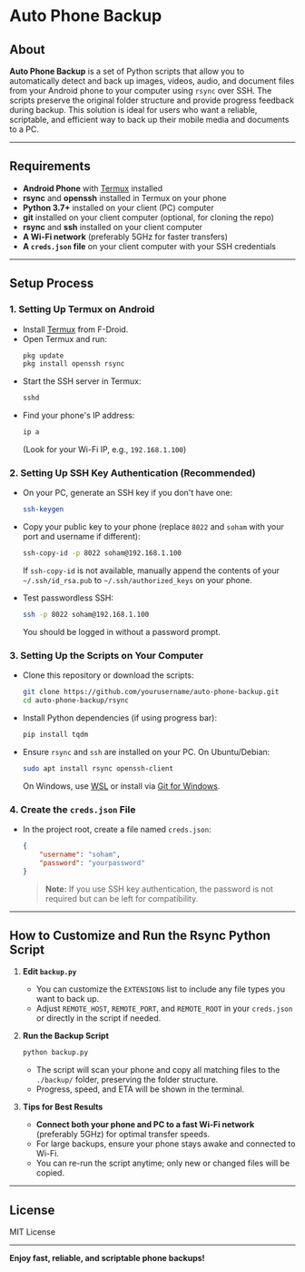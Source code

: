 # Auto Phone Backup

## About

**Auto Phone Backup** is a set of Python scripts that allow you to automatically detect and back up images, videos, audio, and document files from your Android phone to your computer using `rsync` over SSH. The scripts preserve the original folder structure and provide progress feedback during backup. This solution is ideal for users who want a reliable, scriptable, and efficient way to back up their mobile media and documents to a PC.

---

## Requirements

- **Android Phone** with [Termux](https://f-droid.org/packages/com.termux/) installed
- **rsync** and **openssh** installed in Termux on your phone
- **Python 3.7+** installed on your client (PC) computer
- **git** installed on your client computer (optional, for cloning the repo)
- **rsync** and **ssh** installed on your client computer
- **A Wi-Fi network** (preferably 5GHz for faster transfers)
- **A `creds.json` file** on your client computer with your SSH credentials

---

## Setup Process

### 1. Setting Up Termux on Android

- Install [Termux](https://f-droid.org/packages/com.termux/) from F-Droid.
- Open Termux and run:
  ```sh
  pkg update
  pkg install openssh rsync
  ```
- Start the SSH server in Termux:
  ```sh
  sshd
  ```
- Find your phone's IP address:
  ```sh
  ip a
  ```
  (Look for your Wi-Fi IP, e.g., `192.168.1.100`)

### 2. Setting Up SSH Key Authentication (Recommended)

- On your PC, generate an SSH key if you don't have one:
  ```sh
  ssh-keygen
  ```
- Copy your public key to your phone (replace `8022` and `soham` with your port and username if different):
  ```sh
  ssh-copy-id -p 8022 soham@192.168.1.100
  ```
  If `ssh-copy-id` is not available, manually append the contents of your `~/.ssh/id_rsa.pub` to `~/.ssh/authorized_keys` on your phone.

- Test passwordless SSH:
  ```sh
  ssh -p 8022 soham@192.168.1.100
  ```
  You should be logged in without a password prompt.

### 3. Setting Up the Scripts on Your Computer

- Clone this repository or download the scripts:
  ```sh
  git clone https://github.com/yourusername/auto-phone-backup.git
  cd auto-phone-backup/rsync
  ```
- Install Python dependencies (if using progress bar):
  ```sh
  pip install tqdm
  ```
- Ensure `rsync` and `ssh` are installed on your PC. On Ubuntu/Debian:
  ```sh
  sudo apt install rsync openssh-client
  ```
  On Windows, use [WSL](https://docs.microsoft.com/en-us/windows/wsl/) or install via [Git for Windows](https://gitforwindows.org/).

### 4. Create the `creds.json` File

- In the project root, create a file named `creds.json`:
  ```json
  {
      "username": "soham",
      "password": "yourpassword"
  }
  ```
  > **Note:** If you use SSH key authentication, the password is not required but can be left for compatibility.

---

## How to Customize and Run the Rsync Python Script

1. **Edit `backup.py`**  
   - You can customize the `EXTENSIONS` list to include any file types you want to back up.
   - Adjust `REMOTE_HOST`, `REMOTE_PORT`, and `REMOTE_ROOT` in your `creds.json` or directly in the script if needed.

2. **Run the Backup Script**
   ```sh
   python backup.py
   ```
   - The script will scan your phone and copy all matching files to the `./backup/` folder, preserving the folder structure.
   - Progress, speed, and ETA will be shown in the terminal.

3. **Tips for Best Results**
   - **Connect both your phone and PC to a fast Wi-Fi network** (preferably 5GHz) for optimal transfer speeds.
   - For large backups, ensure your phone stays awake and connected to Wi-Fi.
   - You can re-run the script anytime; only new or changed files will be copied.

---

## License

MIT License

---

**Enjoy fast, reliable, and scriptable phone backups!**